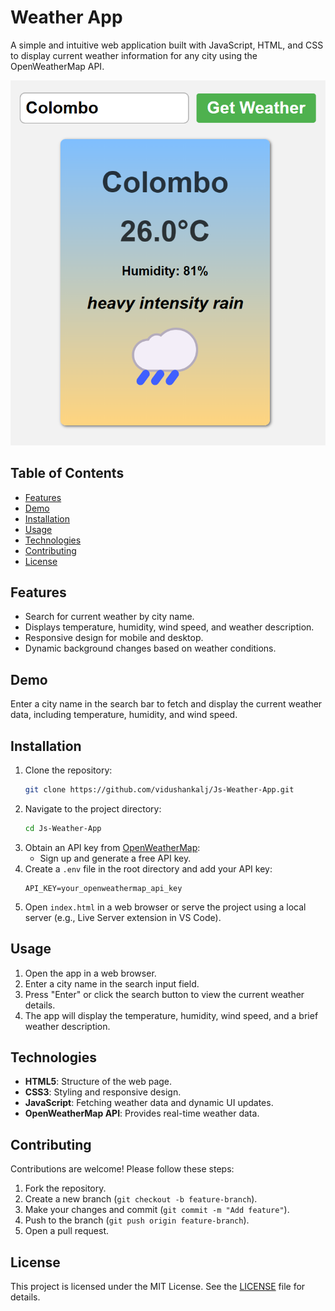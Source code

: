 # Weather App

A simple and intuitive web application built with JavaScript, HTML, and CSS to display current weather information for any city using the OpenWeatherMap API.

![alt text](https://github.com/vidushankalj/Js-Weather-App/blob/main/weather-app.png)

## Table of Contents
- [Features](#features)
- [Demo](#demo)
- [Installation](#installation)
- [Usage](#usage)
- [Technologies](#technologies)
- [Contributing](#contributing)
- [License](#license)

## Features
- Search for current weather by city name.
- Displays temperature, humidity, wind speed, and weather description.
- Responsive design for mobile and desktop.
- Dynamic background changes based on weather conditions.

## Demo
Enter a city name in the search bar to fetch and display the current weather data, including temperature, humidity, and wind speed.

## Installation
1. Clone the repository:
   ```bash
   git clone https://github.com/vidushankalj/Js-Weather-App.git
   ```
2. Navigate to the project directory:
   ```bash
   cd Js-Weather-App
   ```
3. Obtain an API key from [OpenWeatherMap](https://openweathermap.org/api):
   - Sign up and generate a free API key.
4. Create a `.env` file in the root directory and add your API key:
   ```
   API_KEY=your_openweathermap_api_key
   ```
5. Open `index.html` in a web browser or serve the project using a local server (e.g., Live Server extension in VS Code).

## Usage
1. Open the app in a web browser.
2. Enter a city name in the search input field.
3. Press "Enter" or click the search button to view the current weather details.
4. The app will display the temperature, humidity, wind speed, and a brief weather description.

## Technologies
- **HTML5**: Structure of the web page.
- **CSS3**: Styling and responsive design.
- **JavaScript**: Fetching weather data and dynamic UI updates.
- **OpenWeatherMap API**: Provides real-time weather data.

## Contributing
Contributions are welcome! Please follow these steps:
1. Fork the repository.
2. Create a new branch (`git checkout -b feature-branch`).
3. Make your changes and commit (`git commit -m "Add feature"`).
4. Push to the branch (`git push origin feature-branch`).
5. Open a pull request.

## License
This project is licensed under the MIT License. See the [LICENSE](LICENSE) file for details.
